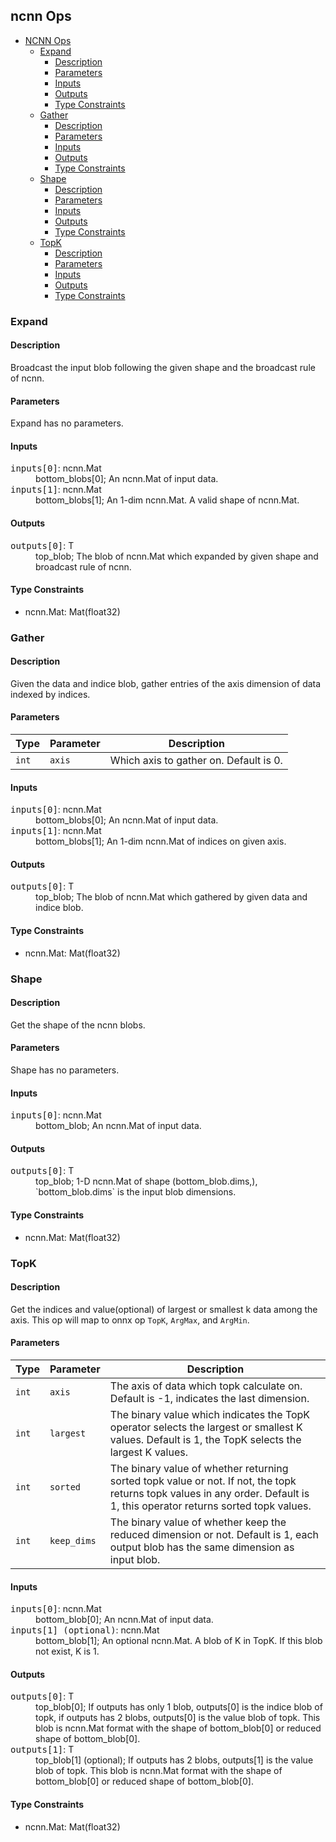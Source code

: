 ## ncnn Ops

<!-- TOC -->

- [NCNN Ops](#ncnn-ops)
  - [Expand](#expand)
    - [Description](#description)
    - [Parameters](#parameters)
    - [Inputs](#inputs)
    - [Outputs](#outputs)
    - [Type Constraints](#type-constraints)
  - [Gather](#gather)
    - [Description](#description)
    - [Parameters](#parameters)
    - [Inputs](#inputs)
    - [Outputs](#outputs)
    - [Type Constraints](#type-constraints)
  - [Shape](#shape)
    - [Description](#description)
    - [Parameters](#parameters)
    - [Inputs](#inputs)
    - [Outputs](#outputs)
    - [Type Constraints](#type-constraints)
  - [TopK](#topk)
    - [Description](#description)
    - [Parameters](#parameters)
    - [Inputs](#inputs)
    - [Outputs](#outputs)
    - [Type Constraints](#type-constraints)

<!-- TOC -->

### Expand

#### Description

Broadcast the input blob following the given shape and the broadcast rule of ncnn.

#### Parameters

Expand has no parameters.

#### Inputs

<dl>
<dt><tt>inputs[0]</tt>: ncnn.Mat</dt>
<dd>bottom_blobs[0]; An ncnn.Mat of input data.</dd>
<dt><tt>inputs[1]</tt>: ncnn.Mat</dt>
<dd>bottom_blobs[1]; An 1-dim ncnn.Mat. A valid shape of ncnn.Mat.</dd>
</dl>

#### Outputs

<dl>
<dt><tt>outputs[0]</tt>: T</dt>
<dd>top_blob; The blob of ncnn.Mat which expanded by given shape and broadcast rule of ncnn.</dd>
</dl>

#### Type Constraints

- ncnn.Mat: Mat(float32)

### Gather

#### Description

Given the data and indice blob, gather entries of the axis dimension of data indexed by indices.

#### Parameters

| Type  | Parameter | Description                            |
| ----- | --------- | -------------------------------------- |
| `int` | `axis`    | Which axis to gather on. Default is 0. |

#### Inputs

<dl>
<dt><tt>inputs[0]</tt>: ncnn.Mat</dt>
<dd>bottom_blobs[0]; An ncnn.Mat of input data.</dd>
<dt><tt>inputs[1]</tt>: ncnn.Mat</dt>
<dd>bottom_blobs[1]; An 1-dim ncnn.Mat of indices on given axis.</dd>
</dl>

#### Outputs

<dl>
<dt><tt>outputs[0]</tt>: T</dt>
<dd>top_blob; The blob of ncnn.Mat which gathered by given data and indice blob.</dd>
</dl>

#### Type Constraints

- ncnn.Mat: Mat(float32)

### Shape

#### Description

Get the shape of the ncnn blobs.

#### Parameters

Shape has no parameters.

#### Inputs

<dl>
<dt><tt>inputs[0]</tt>: ncnn.Mat</dt>
<dd>bottom_blob; An ncnn.Mat of input data.</dd>
</dl>

#### Outputs

<dl>
<dt><tt>outputs[0]</tt>: T</dt>
<dd>top_blob; 1-D ncnn.Mat of shape (bottom_blob.dims,), `bottom_blob.dims` is the input blob dimensions.</dd>
</dl>

#### Type Constraints

- ncnn.Mat: Mat(float32)

### TopK

#### Description

Get the indices and value(optional) of largest or smallest k data among the axis. This op will map to onnx op `TopK`, `ArgMax`, and `ArgMin`.

#### Parameters

| Type  | Parameter   | Description                                                                                                                                                                |
| ----- | ----------- | -------------------------------------------------------------------------------------------------------------------------------------------------------------------------- |
| `int` | `axis`      | The axis of data which topk calculate on. Default is -1, indicates the last dimension.                                                                                     |
| `int` | `largest`   | The binary value which indicates the TopK operator selects the largest or smallest K values. Default is 1, the TopK selects the largest K values.                          |
| `int` | `sorted`    | The binary value of whether returning sorted topk value or not. If not, the topk returns topk values in any order. Default is 1, this operator returns sorted topk values. |
| `int` | `keep_dims` | The binary value of whether keep the reduced dimension or not. Default is 1, each output blob has the same dimension as input blob.                                        |

#### Inputs

<dl>
<dt><tt>inputs[0]</tt>: ncnn.Mat</dt>
<dd>bottom_blob[0]; An ncnn.Mat of input data.</dd>
<dt><tt>inputs[1] (optional)</tt>: ncnn.Mat</dt>
<dd>bottom_blob[1]; An optional ncnn.Mat. A blob of K in TopK. If this blob not exist, K is 1.</dd>
</dl>

#### Outputs

<dl>
<dt><tt>outputs[0]</tt>: T</dt>
<dd>top_blob[0]; If outputs has only 1 blob, outputs[0] is the indice blob of topk, if outputs has 2 blobs, outputs[0] is the value blob of topk. This blob is ncnn.Mat format with the shape of bottom_blob[0] or reduced shape of bottom_blob[0].</dd>
<dt><tt>outputs[1]</tt>: T</dt>
<dd>top_blob[1] (optional); If outputs has 2 blobs, outputs[1] is the value blob of topk. This blob is ncnn.Mat format with the shape of bottom_blob[0] or reduced shape of bottom_blob[0].</dd>
</dl>

#### Type Constraints

- ncnn.Mat: Mat(float32)
